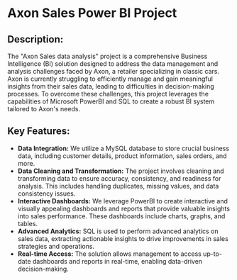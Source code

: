 # Axon Sales Power BI Project

 ## **Description**:
 The "Axon Sales data analysis" project is a comprehensive Business Intelligence (BI) solution designed to address the data management and analysis challenges faced by Axon, a retailer specializing in classic cars. Axon is currently struggling to efficiently manage and gain meaningful insights from their sales data, leading to difficulties in decision-making processes. To overcome these challenges, this project leverages the capabilities of Microsoft PowerBI and SQL to create a robust BI system tailored to Axon's needs.

 ## Key Features:
 * **Data Integration:** We utilize a MySQL database to store crucial business data, including customer details, product information, sales orders, and more.
* **Data Cleaning and Transformation:** The project involves cleaning and transforming data to ensure accuracy, consistency, and readiness for analysis. This includes handling duplicates, missing values, and data consistency issues.
* **Interactive Dashboards:** We leverage PowerBI to create interactive and visually appealing dashboards and reports that provide valuable insights into sales performance. These dashboards include charts, graphs, and tables.
* **Advanced Analytics:** SQL is used to perform advanced analytics on sales data, extracting actionable insights to drive improvements in sales strategies and operations.
* **Real-time Access:** The solution allows management to access up-to-date dashboards and reports in real-time, enabling data-driven decision-making.
